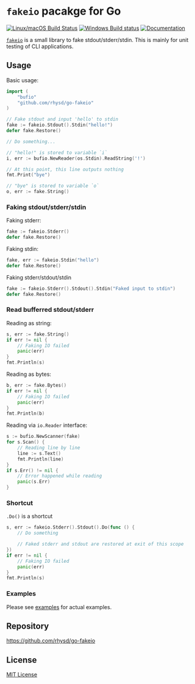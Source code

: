 `fakeio` pacakge for Go
=======================
[![Linux/macOS Build Status](https://travis-ci.org/rhysd/go-fakeio.svg?branch=master)](https://travis-ci.org/rhysd/go-fakeio)
[![Windows Build status](https://ci.appveyor.com/api/projects/status/5b9t6932m5dt2e23/branch/master?svg=true)](https://ci.appveyor.com/project/rhysd/go-fakeio/branch/master)
[![Documentation](https://godoc.org/github.com/rhysd/go-fakeio?status.svg)](http://godoc.org/github.com/rhysd/go-fakeio)

[`fakeio`](https://godoc.org/github.com/rhysd/go-fakeio) is a small library to fake stdout/stderr/stdin.
This is mainly for unit testing of CLI applications.

## Usage

Basic usage:

```go
import (
    "bufio"
    "github.com/rhysd/go-fakeio"
)

// Fake stdout and input 'hello' to stdin
fake := fakeio.Stdout().Stdin("hello!")
defer fake.Restore()

// Do something...

// "hello!" is stored to variable `i`
i, err := bufio.NewReader(os.Stdin).ReadString('!')

// At this point, this line outputs nothing
fmt.Print("bye")

// "bye" is stored to variable `o`
o, err := fake.String()
```

### Faking stdout/stderr/stdin

Faking stderr:

```go
fake := fakeio.Stderr()
defer fake.Restore()
```

Faking stdin:

```go
fake, err := fakeio.Stdin("hello")
defer fake.Restore()
```

Faking stderr/stdout/stdin

```go
fake := fakeio.Stderr().Stdout().Stdin("Faked input to stdin")
defer fake.Restore()
```

### Read bufferred stdout/stderr

Reading as string:

```go
s, err := fake.String()
if err != nil {
    // Faking IO failed
    panic(err)
}
fmt.Println(s)
```

Reading as bytes:

```go
b, err := fake.Bytes()
if err != nil {
    // Faking IO failed
    panic(err)
}
fmt.Println(b)
```

Reading via `io.Reader` interface:

```go
s := bufio.NewScanner(fake)
for s.Scan() {
    // Reading line by line
    line := s.Text()
    fmt.Println(line)
}
if s.Err() != nil {
    // Error happened while reading
    panic(s.Err)
}
```

### Shortcut

`.Do()` is a shortcut

```go
s, err := fakeio.Stderr().Stdout().Do(func () {
    // Do something

    // Faked stderr and stdout are restored at exit of this scope
})
if err != nil {
    // Faking IO failed
    panic(err)
}
fmt.Println(s)
```

### Examples

Please see [examples](example/example_test.go) for actual examples.

## Repository

https://github.com/rhysd/go-fakeio

## License

[MIT License](LICENSE.txt)

